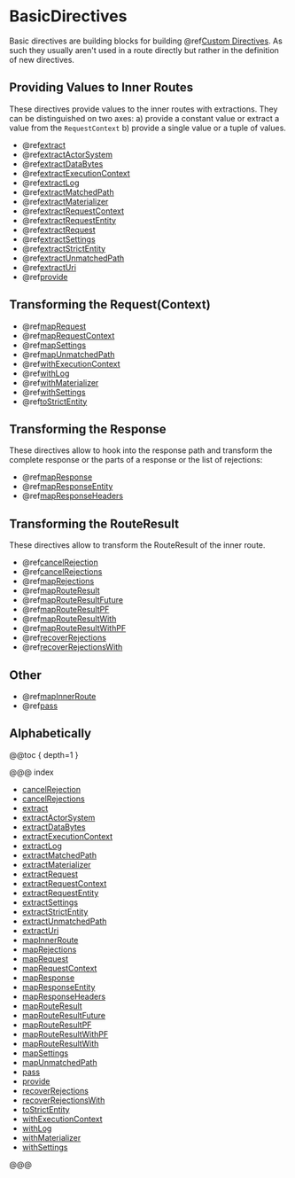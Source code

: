<a id="basicdirectives-java"></a>
# BasicDirectives

Basic directives are building blocks for building @ref[Custom Directives](../custom-directives.md#custom-directives). As such they
usually aren't used in a route directly but rather in the definition of new directives.

<a id="providedirectives-java"></a>
## Providing Values to Inner Routes

These directives provide values to the inner routes with extractions. They can be distinguished
on two axes: a) provide a constant value or extract a value from the `RequestContext` b) provide
a single value or a tuple of values.

>
 * @ref[extract](extract.md#extract-java)
 * @ref[extractActorSystem](extractActorSystem.md#extractactorsystem-java)
 * @ref[extractDataBytes](extractDataBytes.md#extractdatabytes-java)
 * @ref[extractExecutionContext](extractExecutionContext.md#extractexecutioncontext-java)
 * @ref[extractLog](extractLog.md#extractlog-java)
 * @ref[extractMatchedPath](extractMatchedPath.md#extractmatchedpath-java)
 * @ref[extractMaterializer](extractMaterializer.md#extractmaterializer-java)
 * @ref[extractRequestContext](extractRequestContext.md#extractrequestcontext-java)
 * @ref[extractRequestEntity](extractRequestEntity.md#extractrequestentity-java)
 * @ref[extractRequest](extractRequest.md#extractrequest-java)
 * @ref[extractSettings](extractSettings.md#extractsettings-java)
 * @ref[extractStrictEntity](extractStrictEntity.md#extractstrictentity-java)
 * @ref[extractUnmatchedPath](extractUnmatchedPath.md#extractunmatchedpath-java)
 * @ref[extractUri](extractUri.md#extracturi-java)
 * @ref[provide](provide.md#provide-java)

<a id="request-transforming-directives-java"></a>
## Transforming the Request(Context)

>
 * @ref[mapRequest](mapRequest.md#maprequest-java)
 * @ref[mapRequestContext](mapRequestContext.md#maprequestcontext-java)
 * @ref[mapSettings](mapSettings.md#mapsettings-java)
 * @ref[mapUnmatchedPath](mapUnmatchedPath.md#mapunmatchedpath-java)
 * @ref[withExecutionContext](withExecutionContext.md#withexecutioncontext-java)
 * @ref[withLog](withLog.md#withlog-java)
 * @ref[withMaterializer](withMaterializer.md#withmaterializer-java)
 * @ref[withSettings](withSettings.md#withsettings-java)
 * @ref[toStrictEntity](toStrictEntity.md#tostrictentity-java)

<a id="response-transforming-directives-java"></a>
## Transforming the Response

These directives allow to hook into the response path and transform the complete response or
the parts of a response or the list of rejections:

>
 * @ref[mapResponse](mapResponse.md#mapresponse-java)
 * @ref[mapResponseEntity](mapResponseEntity.md#mapresponseentity-java)
 * @ref[mapResponseHeaders](mapResponseHeaders.md#mapresponseheaders-java)

<a id="result-transformation-directives-java"></a>
## Transforming the RouteResult

These directives allow to transform the RouteResult of the inner route.

>
 * @ref[cancelRejection](cancelRejection.md#cancelrejection-java)
 * @ref[cancelRejections](cancelRejections.md#cancelrejections-java)
 * @ref[mapRejections](mapRejections.md#maprejections-java)
 * @ref[mapRouteResult](mapRouteResult.md#maprouteresult-java)
 * @ref[mapRouteResultFuture](mapRouteResultFuture.md#maprouteresultfuture-java)
 * @ref[mapRouteResultPF](mapRouteResultPF.md#maprouteresultpf-java)
 * @ref[mapRouteResultWith](mapRouteResultWith.md#maprouteresultwith-java)
 * @ref[mapRouteResultWithPF](mapRouteResultWithPF.md#maprouteresultwithpf-java)
 * @ref[recoverRejections](recoverRejections.md#recoverrejections-java)
 * @ref[recoverRejectionsWith](recoverRejectionsWith.md#recoverrejectionswith-java)

## Other

>
 * @ref[mapInnerRoute](mapInnerRoute.md#mapinnerroute-java)
 * @ref[pass](pass.md#pass-java)

## Alphabetically

@@toc { depth=1 }

@@@ index

* [cancelRejection](cancelRejection.md)
* [cancelRejections](cancelRejections.md)
* [extract](extract.md)
* [extractActorSystem](extractActorSystem.md)
* [extractDataBytes](extractDataBytes.md)
* [extractExecutionContext](extractExecutionContext.md)
* [extractLog](extractLog.md)
* [extractMatchedPath](extractMatchedPath.md)
* [extractMaterializer](extractMaterializer.md)
* [extractRequest](extractRequest.md)
* [extractRequestContext](extractRequestContext.md)
* [extractRequestEntity](extractRequestEntity.md)
* [extractSettings](extractSettings.md)
* [extractStrictEntity](extractStrictEntity.md)
* [extractUnmatchedPath](extractUnmatchedPath.md)
* [extractUri](extractUri.md)
* [mapInnerRoute](mapInnerRoute.md)
* [mapRejections](mapRejections.md)
* [mapRequest](mapRequest.md)
* [mapRequestContext](mapRequestContext.md)
* [mapResponse](mapResponse.md)
* [mapResponseEntity](mapResponseEntity.md)
* [mapResponseHeaders](mapResponseHeaders.md)
* [mapRouteResult](mapRouteResult.md)
* [mapRouteResultFuture](mapRouteResultFuture.md)
* [mapRouteResultPF](mapRouteResultPF.md)
* [mapRouteResultWithPF](mapRouteResultWithPF.md)
* [mapRouteResultWith](mapRouteResultWith.md)
* [mapSettings](mapSettings.md)
* [mapUnmatchedPath](mapUnmatchedPath.md)
* [pass](pass.md)
* [provide](provide.md)
* [recoverRejections](recoverRejections.md)
* [recoverRejectionsWith](recoverRejectionsWith.md)
* [toStrictEntity](toStrictEntity.md)
* [withExecutionContext](withExecutionContext.md)
* [withLog](withLog.md)
* [withMaterializer](withMaterializer.md)
* [withSettings](withSettings.md)

@@@
